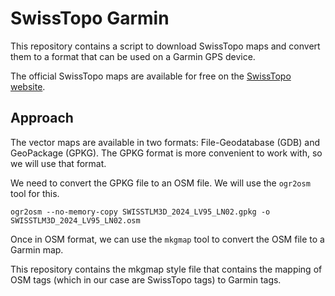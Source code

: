 # SwissTopo Garmin

This repository contains a script to download SwissTopo maps and convert them to a format that can be used on a Garmin GPS device.

The official SwissTopo maps are available for free on the [SwissTopo website](https://www.swisstopo.admin.ch/).

## Approach

The vector maps are available in two formats: File-Geodatabase (GDB) and GeoPackage (GPKG). The GPKG format is more convenient to work with, so we will use that format.

We need to convert the GPKG file to an OSM file. We will use the `ogr2osm` tool for this.

    ogr2osm --no-memory-copy SWISSTLM3D_2024_LV95_LN02.gpkg -o SWISSTLM3D_2024_LV95_LN02.osm

Once in OSM format, we can use the `mkgmap` tool to convert the OSM file to a Garmin map.

This repository contains the mkgmap style file that contains the mapping of OSM tags (which in our case are SwissTopo tags) to Garmin tags.